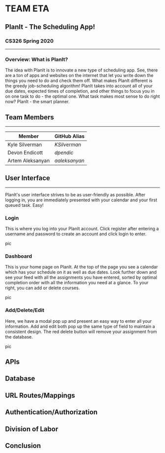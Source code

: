 # TEAM ETA #

## PlanIt - The Scheduling App! ##
### CS326 Spring 2020 ###
------

### Overview: What is PlanIt? ###
The idea with PlanIt is to innovate a new type of scheduling app. See, there are a ton of apps and websites on the internet that let you write down the things you need to do and check them off. What makes PlanIt different is the greedy job-scheduling algorithm! PlanIt takes into account all of your due dates, expected times of completion, and other things to focus you in on one task to do - the optimal one. What task makes most sense to do right now? PlanIt - the smart planner.

## Team Members ##
___
|Member|GitHub Alias|
|------|------------|
|Kyle Silverman|*KSilverman*|
|Devon Endicott|*dpendic*|
|Artem Aleksanyan|*aaleksanyan*|

## User Interface ##
___
PlanIt's user interface strives to be as user-friendly as possible. After logging in, you are immediately presented with your calendar and your first queued task. Easy!

### Login ###
This is where you log into your PlanIt account. Click register after entering a username and password to create an account and click login to enter.

pic

### Dashboard ###
This is your home page on PlanIt. At the top of the page you see a calendar which has your schedule on it as well as due dates. Look further down and see your feed with all the assignments you have entered, sorted by optimal completion order with all the information you need at a glance. To your right, you can add or delete courses.

pic

### Add/Delete/Edit ###
Here, we have a modal pop up and present an easy way to enter all your information. Add and edit both pop up the same type of field to maintain a consistent design. The red delete button will remove your assignment from the database.

pic

## APIs ##

## Database ##

## URL Routes/Mappings ##

## Authentication/Authorization ##

## Division of Labor ##

## Conclusion ##